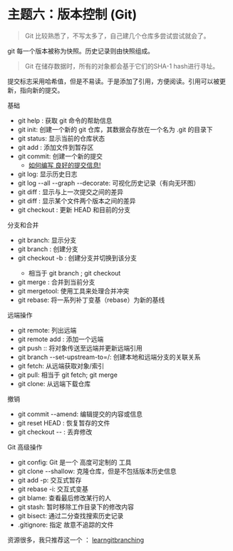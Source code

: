 # 主题六：版本控制 (Git)

> Git 比较熟悉了，不写太多了，自己建几个仓库多尝试尝试就会了。

git 每一个版本被称为快照。历史记录则由快照组成。

> Git 在储存数据时，所有的对象都会基于它们的SHA-1 hash进行寻址。

提交标志采用哈希值，但是不易读。于是添加了引用，方便阅读。引用可以被更新，指向新的提交。

基础
- git help <command>: 获取 git 命令的帮助信息
- git init: 创建一个新的 git 仓库，其数据会存放在一个名为 .git 的目录下
- git status: 显示当前的仓库状态
- git add <filename>: 添加文件到暂存区
- git commit: 创建一个新的提交
  - [如何编写 良好的提交信息!](https://tbaggery.com/2008/04/19/a-note-about-git-commit-messages.html)
- git log: 显示历史日志
- git log --all --graph --decorate: 可视化历史记录（有向无环图）
- git diff <filename>: 显示与上一次提交之间的差异
- git diff <revision> <filename>: 显示某个文件两个版本之间的差异
- git checkout <revision>: 更新 HEAD 和目前的分支

分支和合并

- git branch: 显示分支
- git branch <name>: 创建分支
- git checkout -b <name>: 创建分支并切换到该分支
  - 相当于 git branch <name>; git checkout <name>
- git merge <revision>: 合并到当前分支
- git mergetool: 使用工具来处理合并冲突
- git rebase: 将一系列补丁变基（rebase）为新的基线

远端操作
- git remote: 列出远端
- git remote add <name> <url>: 添加一个远端
- git push <remote> <local branch>:<remote branch>: 将对象传送至远端并更新远端引用
- git branch --set-upstream-to=<remote>/<remote branch>: 创建本地和远端分支的关联关系
- git fetch: 从远端获取对象/索引
- git pull: 相当于 git fetch; git merge
- git clone: 从远端下载仓库

撤销

- git commit --amend: 编辑提交的内容或信息
- git reset HEAD <file>: 恢复暂存的文件
- git checkout -- <file>: 丢弃修改

Git 高级操作

- git config: Git 是一个 高度可定制的 工具
- git clone --shallow: 克隆仓库，但是不包括版本历史信息
- git add -p: 交互式暂存
- git rebase -i: 交互式变基
- git blame: 查看最后修改某行的人
- git stash: 暂时移除工作目录下的修改内容
- git bisect: 通过二分查找搜索历史记录
- .gitignore: 指定 故意不追踪的文件


资源很多，我只推荐这一个 ： [learngitbranching](https://learngitbranching.js.org/?locale=zh_CN)